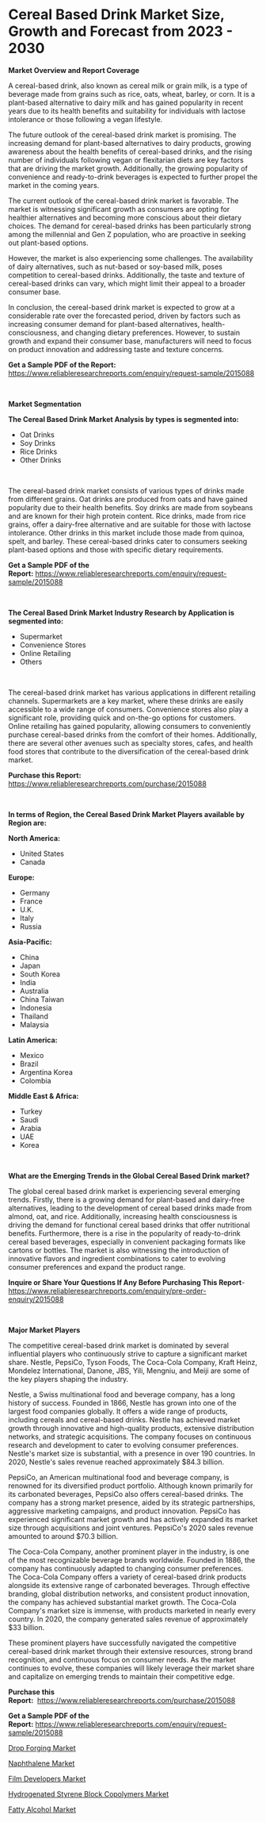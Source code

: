 <p><h1>Cereal Based Drink Market Size, Growth and Forecast from 2023 - 2030</h1></p><p><strong>Market Overview and Report Coverage</strong></p>
<p><p>A cereal-based drink, also known as cereal milk or grain milk, is a type of beverage made from grains such as rice, oats, wheat, barley, or corn. It is a plant-based alternative to dairy milk and has gained popularity in recent years due to its health benefits and suitability for individuals with lactose intolerance or those following a vegan lifestyle.</p><p>The future outlook of the cereal-based drink market is promising. The increasing demand for plant-based alternatives to dairy products, growing awareness about the health benefits of cereal-based drinks, and the rising number of individuals following vegan or flexitarian diets are key factors that are driving the market growth. Additionally, the growing popularity of convenience and ready-to-drink beverages is expected to further propel the market in the coming years.</p><p>The current outlook of the cereal-based drink market is favorable. The market is witnessing significant growth as consumers are opting for healthier alternatives and becoming more conscious about their dietary choices. The demand for cereal-based drinks has been particularly strong among the millennial and Gen Z population, who are proactive in seeking out plant-based options.</p><p>However, the market is also experiencing some challenges. The availability of dairy alternatives, such as nut-based or soy-based milk, poses competition to cereal-based drinks. Additionally, the taste and texture of cereal-based drinks can vary, which might limit their appeal to a broader consumer base.</p><p>In conclusion, the cereal-based drink market is expected to grow at a considerable rate over the forecasted period, driven by factors such as increasing consumer demand for plant-based alternatives, health-consciousness, and changing dietary preferences. However, to sustain growth and expand their consumer base, manufacturers will need to focus on product innovation and addressing taste and texture concerns.</p></p>
<p><strong>Get a Sample PDF of the Report:</strong> <a href="https://www.reliableresearchreports.com/enquiry/request-sample/2015088">https://www.reliableresearchreports.com/enquiry/request-sample/2015088</a></p>
<p>&nbsp;</p>
<p><strong>Market Segmentation</strong></p>
<p><strong>The Cereal Based Drink Market Analysis by types is segmented into:</strong></p>
<p><ul><li>Oat Drinks</li><li>Soy Drinks</li><li>Rice Drinks</li><li>Other Drinks</li></ul></p>
<p>&nbsp;</p>
<p><p>The cereal-based drink market consists of various types of drinks made from different grains. Oat drinks are produced from oats and have gained popularity due to their health benefits. Soy drinks are made from soybeans and are known for their high protein content. Rice drinks, made from rice grains, offer a dairy-free alternative and are suitable for those with lactose intolerance. Other drinks in this market include those made from quinoa, spelt, and barley. These cereal-based drinks cater to consumers seeking plant-based options and those with specific dietary requirements.</p></p>
<p><strong>Get a Sample PDF of the Report:</strong>&nbsp;<a href="https://www.reliableresearchreports.com/enquiry/request-sample/2015088">https://www.reliableresearchreports.com/enquiry/request-sample/2015088</a></p>
<p>&nbsp;</p>
<p><strong>The Cereal Based Drink Market Industry Research by Application is segmented into:</strong></p>
<p><ul><li>Supermarket</li><li>Convenience Stores</li><li>Online Retailing</li><li>Others</li></ul></p>
<p>&nbsp;</p>
<p><p>The cereal-based drink market has various applications in different retailing channels. Supermarkets are a key market, where these drinks are easily accessible to a wide range of consumers. Convenience stores also play a significant role, providing quick and on-the-go options for customers. Online retailing has gained popularity, allowing consumers to conveniently purchase cereal-based drinks from the comfort of their homes. Additionally, there are several other avenues such as specialty stores, cafes, and health food stores that contribute to the diversification of the cereal-based drink market.</p></p>
<p><strong>Purchase this Report:</strong>&nbsp; <a href="https://www.reliableresearchreports.com/purchase/2015088">https://www.reliableresearchreports.com/purchase/2015088</a></p>
<p>&nbsp;</p>
<p><strong>In terms of Region, the Cereal Based Drink Market Players available by Region are:</strong></p>
<p>
    <p> <strong> North America: </strong>
        <ul>
            <li>United States</li>
            <li>Canada</li>
        </ul>
        </p> 
    <p> <strong> Europe: </strong>
        <ul>
            <li>Germany</li>
            <li>France</li>
            <li>U.K.</li>
            <li>Italy</li>
            <li>Russia</li>
        </ul>
        </p> 
    <p> <strong> Asia-Pacific: </strong>
        <ul>
            <li>China</li>
            <li>Japan</li>
            <li>South Korea</li>
            <li>India</li>
            <li>Australia</li>
            <li>China Taiwan</li>
            <li>Indonesia</li>
            <li>Thailand</li>
            <li>Malaysia</li>
        </ul>
        </p> 
    <p> <strong> Latin America: </strong>
        <ul>
            <li>Mexico</li>
            <li>Brazil</li>
            <li>Argentina Korea</li>
            <li>Colombia</li>
        </ul>
        </p> 
    <p> <strong> Middle East & Africa: </strong>
        <ul>
            <li>Turkey</li>
            <li>Saudi</li>
            <li>Arabia</li>
            <li>UAE</li>
            <li>Korea</li>
        </ul>
    </p>
    </p>
<p>&nbsp;</p>
<p><strong>What are the Emerging Trends in the Global Cereal Based Drink market?</strong></p>
<p><p>The global cereal based drink market is experiencing several emerging trends. Firstly, there is a growing demand for plant-based and dairy-free alternatives, leading to the development of cereal based drinks made from almond, oat, and rice. Additionally, increasing health consciousness is driving the demand for functional cereal based drinks that offer nutritional benefits. Furthermore, there is a rise in the popularity of ready-to-drink cereal based beverages, especially in convenient packaging formats like cartons or bottles. The market is also witnessing the introduction of innovative flavors and ingredient combinations to cater to evolving consumer preferences and expand the product range.</p></p>
<p><strong>Inquire or Share Your Questions If Any Before Purchasing This Report</strong>- <a href="https://www.reliableresearchreports.com/enquiry/pre-order-enquiry/2015088">https://www.reliableresearchreports.com/enquiry/pre-order-enquiry/2015088</a></p>
<p>&nbsp;</p>
<p><strong>Major Market Players</strong></p>
<p><p>The competitive cereal-based drink market is dominated by several influential players who continuously strive to capture a significant market share. Nestle, PepsiCo, Tyson Foods, The Coca-Cola Company, Kraft Heinz, Mondelez International, Danone, JBS, Yili, Mengniu, and Meiji are some of the key players shaping the industry.</p><p>Nestle, a Swiss multinational food and beverage company, has a long history of success. Founded in 1866, Nestle has grown into one of the largest food companies globally. It offers a wide range of products, including cereals and cereal-based drinks. Nestle has achieved market growth through innovative and high-quality products, extensive distribution networks, and strategic acquisitions. The company focuses on continuous research and development to cater to evolving consumer preferences. Nestle's market size is substantial, with a presence in over 190 countries. In 2020, Nestle's sales revenue reached approximately $84.3 billion.</p><p>PepsiCo, an American multinational food and beverage company, is renowned for its diversified product portfolio. Although known primarily for its carbonated beverages, PepsiCo also offers cereal-based drinks. The company has a strong market presence, aided by its strategic partnerships, aggressive marketing campaigns, and product innovation. PepsiCo has experienced significant market growth and has actively expanded its market size through acquisitions and joint ventures. PepsiCo's 2020 sales revenue amounted to around $70.3 billion.</p><p>The Coca-Cola Company, another prominent player in the industry, is one of the most recognizable beverage brands worldwide. Founded in 1886, the company has continuously adapted to changing consumer preferences. The Coca-Cola Company offers a variety of cereal-based drink products alongside its extensive range of carbonated beverages. Through effective branding, global distribution networks, and consistent product innovation, the company has achieved substantial market growth. The Coca-Cola Company's market size is immense, with products marketed in nearly every country. In 2020, the company generated sales revenue of approximately $33 billion.</p><p>These prominent players have successfully navigated the competitive cereal-based drink market through their extensive resources, strong brand recognition, and continuous focus on consumer needs. As the market continues to evolve, these companies will likely leverage their market share and capitalize on emerging trends to maintain their competitive edge.</p></p>
<p><strong>Purchase this Report:</strong>&nbsp;&nbsp;<a href="https://www.reliableresearchreports.com/purchase/2015088">https://www.reliableresearchreports.com/purchase/2015088</a></p>
<p></p>
<p><strong>Get a Sample PDF of the Report:</strong>&nbsp;<a href="https://www.reliableresearchreports.com/enquiry/request-sample/2015088">https://www.reliableresearchreports.com/enquiry/request-sample/2015088</a></p>
<p><p><a href="https://medium.com/@andrewhills1925/drop-forging-market-insights-into-market-cagr-market-trends-and-growth-strategies-06ffe6cb1aa1">Drop Forging Market</a></p><p><a href="https://medium.com/@jeromekling1967/naphthalene-market-analysis-its-cagr-market-segmentation-and-global-industry-overview-4e0146ff1d15">Naphthalene Market</a></p><p><a href="https://medium.com/@aliciahaley1989/film-developers-market-size-and-market-trends-complete-industry-overview-2023-to-2030-e4cb48f04eeb">Film Developers Market</a></p><p><a href="https://medium.com/@terrellconn/hydrogenated-styrene-block-copolymers-market-exploring-market-share-market-trends-and-future-08e6b5e603f1">Hydrogenated Styrene Block Copolymers Market</a></p><p><a href="https://medium.com/@jazminjones30/fatty-alcohol-market-exploring-market-share-market-trends-and-future-growth-3f9bbfd03281">Fatty Alcohol Market</a></p></p>